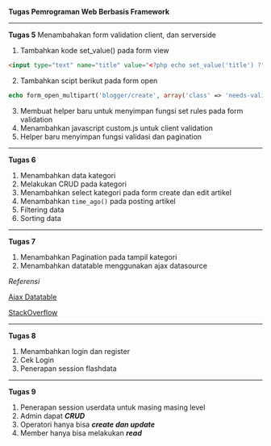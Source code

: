 **Tugas Pemrograman Web Berbasis Framework**

------------

**Tugas 5**
Menambahakan form validation client, dan serverside
1. Tambahkan kode set_value() pada form view
```html
<input type="text" name="title" value="<?php echo set_value('title') ?">
```
2. Tambahkan scipt berikut pada form open
```php
echo form_open_multipart('blogger/create', array('class' => 'needs-validation', 'novalidate' => ''));
```
3. Membuat helper baru untuk menyimpan fungsi set rules pada form validation
4. Menambahkan javascript custom.js untuk client validation
5. Helper baru menyimpan fungsi validasi dan pagination


------------

**Tugas 6**
1. Menambahkan data kategori
1. Melakukan CRUD pada kategori
1. Menambahkan select kategori pada form create dan edit artikel
1. Menambahkan `time_ago()` pada posting artikel
1. Filtering data
1. Sorting data

------------

**Tugas 7**
1. Menambahkan Pagination pada tampil kategori
1. Menambahkan datatable menggunakan ajax datasource

*Referensi*

[Ajax Datatable](https://datatables.net/examples/data_sources/ajax.html "Ajax Datatable")

[StackOverflow](https://stackoverflow.com/questions/37394866/display-data-using-json-in-datatables-codeigniter?utm_medium=organic&utm_source=google_rich_qa&utm_campaign=google_rich_qa "StackOverflow")

------------
**Tugas 8**
1. Menambahkan login dan register
2. Cek Login
3. Penerapan session flashdata

------------
**Tugas 9**
1. Penerapan session userdata untuk masing masing level
1. Admin dapat ***CRUD***
1. Operatori hanya bisa ***create dan update***
1. Member hanya bisa melakukan ***read***


